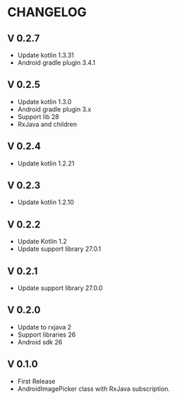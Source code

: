 # CHANGELOG

## V 0.2.7
- Update kotlin 1.3.31
- Android gradle plugin 3.4.1

## V 0.2.5
- Update kotlin 1.3.0
- Android gradle plugin 3.x
- Support lib 28
- RxJava and children

## V 0.2.4
- Update kotlin 1.2.21

## V 0.2.3
- Update kotlin 1.2.10

## V 0.2.2
- Update Kotlin 1.2
- Update support library 27.0.1

## V 0.2.1
- Update support library 27.0.0

## V 0.2.0
- Update to rxjava 2
- Support libraries 26
- Android sdk 26

## V 0.1.0
- First Release
- AndroidImagePicker class with RxJava subscription.
